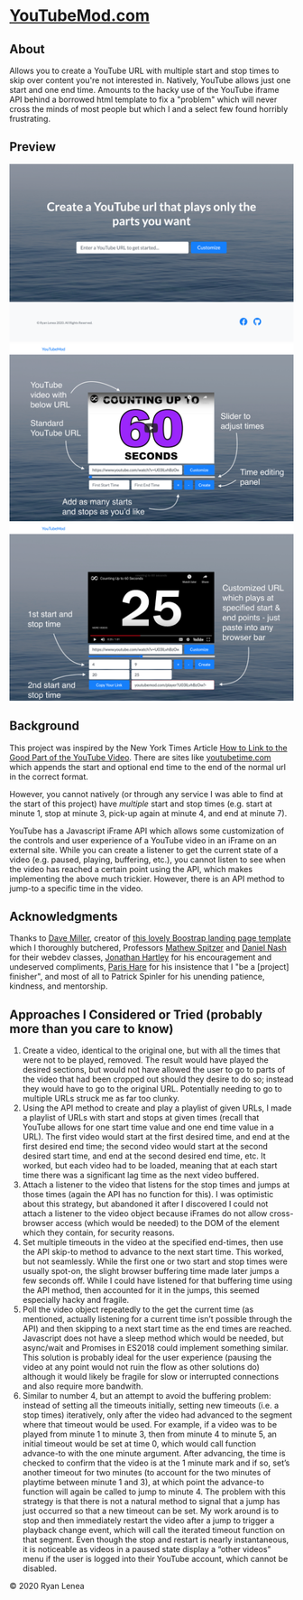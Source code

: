 # [YouTubeMod.com](https://youtubemod.com/)

## About

Allows you to create a YouTube URL with multiple start and stop times to skip
over content you're not interested in. Natively, YouTube allows just one start and one end time. Amounts to the hacky use of the YouTube iframe API behind a borrowed html template to fix a "problem" which will never cross the minds of most people but which I and a select few found horribly frustrating.

## Preview

![Main Page](/img/SitePreview1.png)
![Customization Page](/img/SitePreview2.png)
![Customization Page With Custom URL Row](/img/SitePreview3.png)

## Background

This project was inspired by the New York Times Article [How to Link to the Good Part of the YouTube Video](https://www.nytimes.com/2016/12/07/technology/personaltech/how-to-link-to-the-good-part-of-the-youtube-video.html). There are sites like [youtubetime.com](http://youtubetime.com/) which appends the start and optional end time to the end of the normal url in the correct format.

However, you cannot natively (or through any service I was able to find at the start of this project) have *multiple* start and stop times (e.g. start at minute 1, stop at minute 3, pick-up again at minute 4, and end at minute 7).

YouTube has a Javascript iFrame API which allows some customization of the controls and user experience of a YouTube video in an iFrame on an external site. While you can create a listener to get the current state of a video (e.g. paused, playing, buffering, etc.), you cannot listen to see when the video has reached a certain point using the API, which makes implementing the above much trickier. However, there is an API method to jump-to a specific time in the video.

## Acknowledgments

Thanks to [Dave Miller](http://davidmiller.io/), creator of [this lovely Boostrap landing page template](https://startbootstrap.com/template-overviews/landing-page/) which I thoroughly butchered, Professors [Mathew Spitzer](https://www.linkedin.com/in/matt-spitzer-60434a13/) and [Daniel Nash](https://www.linkedin.com/in/daniel-nash-4a39865/) for their webdev classes, [Jonathan Hartley](https://www.tartley.com/) for his encouragement and undeserved compliments, [Paris Hare](https://www.linkedin.com/in/paris-hare-ba8633b0/) for his insistence that I "be a [project] finisher", and most of all to Patrick Spinler for his unending patience, kindness, and mentorship.

## Approaches I Considered or Tried (probably more than you care to know)
1.	Create a video, identical to the original one, but with all the times that were not to be played, removed. The result would have played the desired sections, but would not have allowed the user to go to parts of the video that had been cropped out should they desire to do so; instead they would have to go to the original URL. Potentially needing to go to multiple URLs struck me as far too clunky.
2.	Using the API method to create and play a playlist of given URLs, I made a playlist of URLs with start and stops at given times (recall that YouTube allows for one start time value and one end time value in a URL). The first video would start at the first desired time, and end at the first desired end time; the second video would start at the second desired start time, and end at the second desired end time, etc. It worked, but each video had to be loaded, meaning that at each start time there was a significant lag time as the next video buffered.
3.	Attach a listener to the video that listens for the stop times and jumps at those times (again the API has no function for this). I was optimistic about this strategy, but abandoned it after I discovered I could not attach a listener to the video object because iFrames do not allow cross-browser access (which would be needed) to the DOM of the element which they contain, for security reasons.
4.	Set multiple timeouts in the video at the specified end-times, then use the API skip-to method to advance to the next start time. This worked, but not seamlessly. While the first one or two start and stop times were usually spot-on, the slight browser buffering time made later jumps a few seconds off. While I could have listened for that buffering time using the API method, then accounted for it in the jumps, this seemed especially hacky and fragile.
5.	Poll the video object repeatedly to the get the current time (as mentioned, actually listening for a current time isn’t possible through the API) and then skipping to a next start time as the end times are reached. Javascript does not have a sleep method which would be needed, but async/wait and Promises in ES2018 could implement something similar. This solution is probably ideal for the user experience (pausing the video at any point would not ruin the flow as other solutions do) although it would likely be fragile for slow or interrupted connections and also require more bandwith.
6.	Similar to number 4, but an attempt to avoid the buffering problem: instead of setting all the timeouts initially, setting new timeouts (i.e. a stop times) iteratively, only after the video had advanced to the segment where that timeout would be used. For example, if a video was to be played from minute 1 to minute 3, then from minute 4 to minute 5, an initial timeout would be set at time 0, which would call function advance-to with the one minute argument. After advancing, the time is checked to confirm that the video is at the 1 minute mark and if so, set’s another timeout for two minutes (to account for the two minutes of playtime between minute 1 and 3), at which point the advance-to function will again be called to jump to minute 4. The problem with this strategy is that there is not a natural method to signal that a jump has just occurred so that a new timeout can be set. My work around is to stop and then immediately restart the video after a jump to trigger a playback change event, which will call the iterated timeout function on that segment. Even though the stop and restart is nearly instantaneous, it is noticeable as videos in a paused state display a “other videos” menu if the user is logged into their YouTube account, which cannot be disabled.

&copy; 2020 Ryan Lenea
